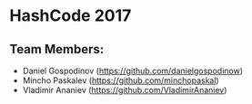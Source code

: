 # HashCode 2017

Team Members:
-------------

- Daniel Gospodinov (https://github.com/danielgospodinow)
- Mincho Paskalev (https://github.com/minchopaskal)
- Vladimir Ananiev (https://github.com/VladimirAnaniev)
